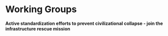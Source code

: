 # Working Groups

**Active standardization efforts to prevent civilizational collapse - join the infrastructure rescue mission**
